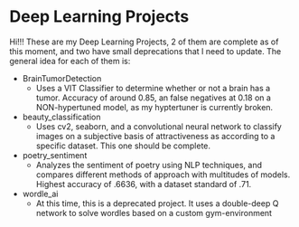 # Deep Learning Projects
Hi!!! These are my Deep Learning Projects, 2 of them are complete as of this moment, and two have small deprecations that I need to update. The general idea for
each of them is:
 - BrainTumorDetection
   - Uses a VIT Classifier to determine whether or not a brain has a tumor. Accuracy of around 0.85, an false negatives at 0.18 on a NON-hypertuned model, as my hyptertuner is currently broken.
 - beauty_classification
   - Uses cv2, seaborn, and a convolutional neural network to classify images on a subjective basis of attractiveness as according to a specific dataset. This one should be complete.
 - poetry_sentiment
   - Analyzes the sentiment of poetry using NLP techniques, and compares different methods of approach with multitudes of models. Highest accuracy of .6636, with a dataset standard of .71.
 - wordle_ai
   - At this time, this is a deprecated project. It uses a double-deep Q network to solve wordles based on a custom gym-environment
